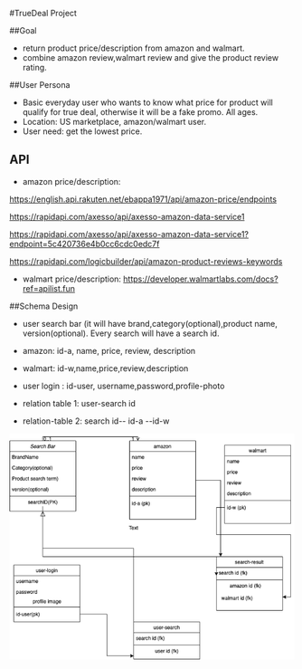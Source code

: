 #TrueDeal Project 


##Goal

- return product price/description from amazon and walmart.
- combine amazon review,walmart review and give the product review rating.


##User Persona
 
-  Basic everyday user who wants to know what price for product will qualify for true deal, otherwise it will be a fake promo.
All ages. 
- Location: US marketplace, amazon/walmart user.
- User need: get the lowest price.

## API
- amazon price/description:

https://english.api.rakuten.net/ebappa1971/api/amazon-price/endpoints

https://rapidapi.com/axesso/api/axesso-amazon-data-service1

https://rapidapi.com/axesso/api/axesso-amazon-data-service1?endpoint=5c420736e4b0cc6cdc0edc7f

https://rapidapi.com/logicbuilder/api/amazon-product-reviews-keywords


- walmart price/description:
 https://developer.walmartlabs.com/docs?ref=apilist.fun

##Schema Design
- user search bar (it will have brand,category(optional),product name, version(optional). Every search will have a search id.
- amazon: id-a, name, price, review, description
- walmart: id-w,name,price,review,description

- user login : id-user, username,password,profile-photo

- relation table 1:
user-search id 

- relation-table 2:
search id-- id-a --id-w

![schema image here](./truedeal.png)
